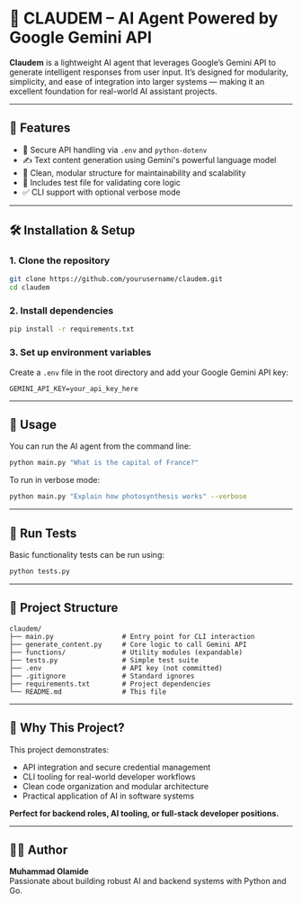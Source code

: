 # 🤖 CLAUDEM – AI Agent Powered by Google Gemini API

**Claudem** is a lightweight AI agent that leverages Google’s Gemini API to generate intelligent responses from user input. It’s designed for modularity, simplicity, and ease of integration into larger systems — making it an excellent foundation for real-world AI assistant projects.

---

## 🚀 Features

- 🔑 Secure API handling via `.env` and `python-dotenv`
- ✍️ Text content generation using Gemini's powerful language model
- 🔧 Clean, modular structure for maintainability and scalability
- 🧪 Includes test file for validating core logic
- ✅ CLI support with optional verbose mode

---

## 🛠️ Installation & Setup

### 1. Clone the repository

```bash
git clone https://github.com/yourusername/claudem.git
cd claudem
```

### 2. Install dependencies

```bash
pip install -r requirements.txt
```

### 3. Set up environment variables

Create a `.env` file in the root directory and add your Google Gemini API key:

```env
GEMINI_API_KEY=your_api_key_here
```

---

## 🧠 Usage

You can run the AI agent from the command line:

```bash
python main.py "What is the capital of France?"
```

To run in verbose mode:

```bash
python main.py "Explain how photosynthesis works" --verbose
```

---

## 🧪 Run Tests

Basic functionality tests can be run using:

```bash
python tests.py
```

---

## 📁 Project Structure

```
claudem/
├── main.py                 # Entry point for CLI interaction
├── generate_content.py     # Core logic to call Gemini API
├── functions/              # Utility modules (expandable)
├── tests.py                # Simple test suite
├── .env                    # API key (not committed)
├── .gitignore              # Standard ignores
├── requirements.txt        # Project dependencies
└── README.md               # This file
```

---

## 💼 Why This Project?

This project demonstrates:
- API integration and secure credential management
- CLI tooling for real-world developer workflows
- Clean code organization and modular architecture
- Practical application of AI in software systems

**Perfect for backend roles, AI tooling, or full-stack developer positions.**

---

## 👨‍💻 Author

**Muhammad Olamide**  
Passionate about building robust AI and backend systems with Python and Go.